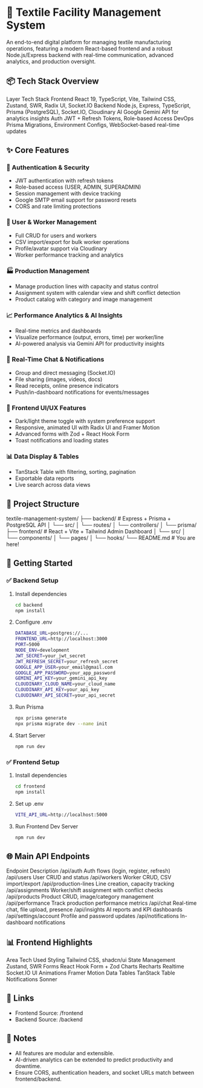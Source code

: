 # 🧵 Textile Facility Management System

An end-to-end digital platform for managing textile manufacturing operations, featuring a modern React-based frontend and a robust Node.js/Express backend with real-time communication, advanced analytics, and production oversight.

## 📦 Tech Stack Overview
Layer	Tech Stack
Frontend	React 19, TypeScript, Vite, Tailwind CSS, Zustand, SWR, Radix UI, Socket.IO
Backend	Node.js, Express, TypeScript, Prisma (PostgreSQL), Socket.IO, Cloudinary
AI	Google Gemini API for analytics insights
Auth	JWT + Refresh Tokens, Role-based Access
DevOps	Prisma Migrations, Environment Configs, WebSocket-based real-time updates
## ✨ Core Features
### 🔐 Authentication & Security
- JWT authentication with refresh tokens
- Role-based access (USER, ADMIN, SUPERADMIN)
- Session management with device tracking
- Google SMTP email support for password resets
- CORS and rate limiting protections
### 👤 User & Worker Management
- Full CRUD for users and workers
- CSV import/export for bulk worker operations
- Profile/avatar support via Cloudinary
- Worker performance tracking and analytics
### 🏭 Production Management
- Manage production lines with capacity and status control
- Assignment system with calendar view and shift conflict detection
- Product catalog with category and image management
### 📈 Performance Analytics & AI Insights
- Real-time metrics and dashboards
- Visualize performance (output, errors, time) per worker/line
- AI-powered analysis via Gemini API for productivity insights
### 💬 Real-Time Chat & Notifications
- Group and direct messaging (Socket.IO)
- File sharing (images, videos, docs)
- Read receipts, online presence indicators
- Push/in-dashboard notifications for events/messages
### 🧩 Frontend UI/UX Features
- Dark/light theme toggle with system preference support
- Responsive, animated UI with Radix UI and Framer Motion
- Advanced forms with Zod + React Hook Form
- Toast notifications and loading states
### 📊 Data Display & Tables
- TanStack Table with filtering, sorting, pagination
- Exportable data reports
- Live search across data views

## 📁 Project Structure
textile-management-system/
├── backend/               # Express + Prisma + PostgreSQL API
│   └── src/
│       └── routes/
│       └── controllers/
│       └── prisma/
├── frontend/              # React + Vite + Tailwind Admin Dashboard
│   └── src/
│       └── components/
│       └── pages/
│       └── hooks/
└── README.md              # You are here!

## 🚀 Getting Started
### ✅ Backend Setup
1. Install dependencies
    ```bash
    cd backend
    npm install
    ```
2. Configure .env
    ```bash
    DATABASE_URL=postgres://...
    FRONTEND_URL=http://localhost:3000
    PORT=5000
    NODE_ENV=development
    JWT_SECRET=your_jwt_secret
    JWT_REFRESH_SECRET=your_refresh_secret
    GOOGLE_APP_USER=your_email@gmail.com
    GOOGLE_APP_PASSWORD=your_app_password
    GEMINI_API_KEY=your_gemini_api_key
    CLOUDINARY_CLOUD_NAME=your_cloud_name
    CLOUDINARY_API_KEY=your_api_key
    CLOUDINARY_API_SECRET=your_api_secret
    ```
3. Run Prisma
    ```bash
    npx prisma generate
    npx prisma migrate dev --name init
    ```
4. Start Server
    ```bash
    npm run dev
    ```
### ✅ Frontend Setup
1. Install dependencies
    ```bash
    cd frontend
    npm install
    ```
2. Set up .env
    ```bash
    VITE_API_URL=http://localhost:5000
    ```
3. Run Frontend Dev Server
    ```bash
    npm run dev
    ```
## 🌐 Main API Endpoints
Endpoint	Description
/api/auth	Auth flows (login, register, refresh)
/api/users	User CRUD and status
/api/workers	Worker CRUD, CSV import/export
/api/production-lines	Line creation, capacity tracking
/api/assignments	Worker/shift assignment with conflict checks
/api/products	Product CRUD, image/category management
/api/performance	Track production performance metrics
/api/chat	Real-time chat, file upload, presence
/api/insights	AI reports and KPI dashboards
/api/settings/account	Profile and password updates
/api/notifications	In-dashboard notifications
## 📊 Frontend Highlights
Area	Tech Used
Styling	Tailwind CSS, shadcn/ui
State Management	Zustand, SWR
Forms	React Hook Form + Zod
Charts	Recharts
Realtime	Socket.IO
UI Animations	Framer Motion
Data Tables	TanStack Table
Notifications	Sonner
## 📎 Links
- Frontend Source: /frontend
- Backend Source: /backend
## 🧪 Notes
- All features are modular and extensible.
- AI-driven analytics can be extended to predict productivity and downtime.
- Ensure CORS, authentication headers, and socket URLs match between frontend/backend.